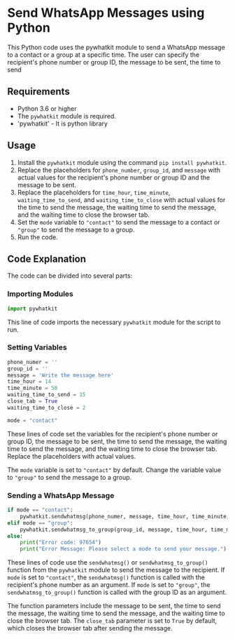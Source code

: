 # Send WhatsApp Messages using Python
This Python code uses the pywhatkit module to send a WhatsApp message to a contact or a group at a specific time. The user can specify the recipient's phone number or group ID, the message to be sent, the time to send

## Requirements
* Python 3.6 or higher
* The `pywhatkit` module is required.
* 'pywhatkit' - It is python library

## Usage
1. Install the `pywhatkit` module using the command `pip install pywhatkit`.
2. Replace the placeholders for `phone_number`, `group_id`, and `message` with actual values for the recipient's phone number or group ID and the message to be sent.
3. Replace the placeholders for `time_hour`, `time_minute`, `waiting_time_to_send`, and `waiting_time_to_close` with actual values for the time to send the message, the waiting time to send the message, and the waiting time to close the browser tab.
4. Set the `mode` variable to `"contact"` to send the message to a contact or `"group"` to send the message to a group.
5. Run the code.

## Code Explanation
The code can be divided into several parts:

### Importing Modules
```python
import pywhatkit
```

This line of code imports the necessary `pywhatkit` module for the script to run.

### Setting Variables
```python
phone_numer = ''
group_id = ''
message = 'Write the message here'
time_hour = 14
time_minute = 50
waiting_time_to_send = 15
close_tab = True
waiting_time_to_close = 2

mode = "contact"
```
These lines of code set the variables for the recipient's phone number or group ID, the message to be sent, the time to send the message, the waiting time to send the message, and the waiting time to close the browser tab. Replace the placeholders with actual values.

The `mode` variable is set to `"contact"` by default. Change the variable value to `"group"` to send the message to a group.

### Sending a WhatsApp Message
```python
if mode == "contact":
    pywhatkit.sendwhatmsg(phone_numer, message, time_hour, time_minute, waiting_time_to_send, close_tab, waiting_time_to_close)
elif mode == "group":
    pywhatkit.sendwhatmsg_to_group(group_id, message, time_hour, time_minute, waiting_time_to_send, close_tab, waiting_time_to_close)
else:
    print("Error code: 97654")
    print("Error Message: Please select a mode to send your message.")
```

These lines of code use the `sendwhatmsg()` or `sendwhatmsg_to_group()` function from the `pywhatkit` module to send the message to the recipient. If `mode` is set to `"contact"`, the `sendwhatmsg()` function is called with the recipient's phone number as an argument. If `mode` is set to `"group"`, the `sendwhatmsg_to_group()` function is called with the group ID as an argument.

The function parameters include the message to be sent, the time to send the message, the waiting time to send the message, and the waiting time to close the browser tab. The `close_tab` parameter is set to `True` by default, which closes the browser tab after sending the message.
